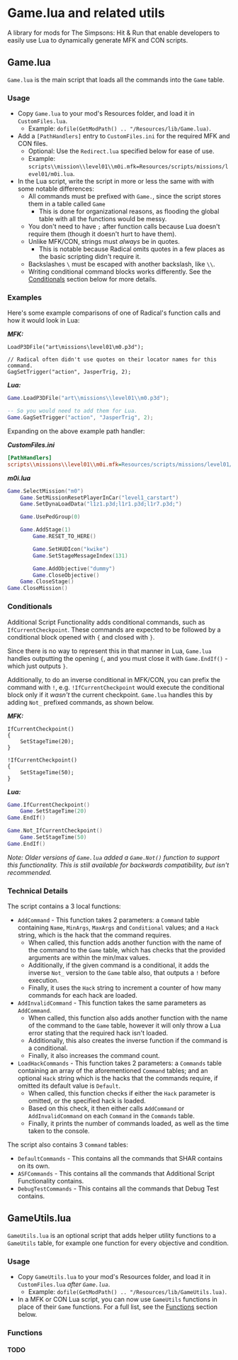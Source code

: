 # Game.lua and related utils
A library for mods for The Simpsons: Hit &amp; Run that enable developers to easily use Lua to dynamically generate MFK and CON scripts.

## Game.lua
`Game.lua` is the main script that loads all the commands into the `Game` table.
### Usage
* Copy `Game.lua` to your mod's Resources folder, and load it in `CustomFiles.lua`.
  * Example: `dofile(GetModPath() .. "/Resources/lib/Game.lua)`.
* Add a `[PathHandlers]` entry to `CustomFiles.ini` for the required MFK and CON files.
  * Optional: Use the `Redirect.lua` specified below for ease of use.
  * Example: `scripts\\mission\\level01\\m0i.mfk=Resources/scripts/missions/level01/m0i.lua`.
* In the Lua script, write the script in more or less the same with with some notable differences:
  * All commands must be prefixed with `Game.`, since the script stores them in a table called `Game`
    * This is done for organizational reasons, as flooding the global table with all the functions would be messy.
  * You don't need to have `;` after function calls because Lua doesn't require them (though it doesn't hurt to have them).
  * Unlike MFK/CON, strings must *always* be in quotes.
    * This is notable because Radical omits quotes in a few places as the basic scripting didn't require it.
  * Backslashes `\` must be escaped with another backslash, like `\\`.
  * Writing conditional command blocks works differently. See the [Conditionals](#Conditionals) section below for more details.

### Examples
Here's some example comparisons of one of Radical's function calls and how it would look in Lua:

***MFK:***
```
LoadP3DFile("art\missions\level01\m0.p3d");

// Radical often didn't use quotes on their locator names for this command.
GagSetTrigger("action", JasperTrig, 2);
```
***Lua:***
```lua
Game.LoadP3DFile("art\\missions\\level01\\m0.p3d");

-- So you would need to add them for Lua.
Game.GagSetTrigger("action", "JasperTrig", 2);
```
Expanding on the above example path handler:

***CustomFiles.ini***
```ini
[PathHandlers]
scripts\\missions\\level01\\m0i.mfk=Resources/scripts/missions/level01/m0i.lua
```
***m0i.lua***
```lua
Game.SelectMission("m0")
    Game.SetMissionResetPlayerInCar("level1_carstart")
    Game.SetDynaLoadData("l1z1.p3d;l1r1.p3d;l1r7.p3d;")

    Game.UsePedGroup(0) 

    Game.AddStage(1)
        Game.RESET_TO_HERE()

        Game.SetHUDIcon("kwike")
        Game.SetStageMessageIndex(131)

        Game.AddObjective("dummy")
        Game.CloseObjective()
    Game.CloseStage()
Game.CloseMission()
```
### Conditionals
Additional Script Functionality adds conditional commands, such as `IfCurrentCheckpoint`. These commands are expected to be followed by a conditional block opened with `{` and closed with `}`.

Since there is no way to represent this in that manner in Lua, `Game.lua` handles outputting the opening `{`, and you must close it with `Game.EndIf()` - which just outputs `}`.

Additionally, to do an inverse conditional in MFK/CON, you can prefix the command with `!`, e.g. `!IfCurrentCheckpoint` would execute the conditional block only if it *wasn't* the current checkpoint. `Game.lua` handles this by adding `Not_` prefixed commands, as shown below.

***MFK:***
```
IfCurrentCheckpoint()
{
    SetStageTime(20);
}

!IfCurrentCheckpoint()
{
    SetStageTime(50);
}
```
***Lua:***
```lua
Game.IfCurrentCheckpoint()
    Game.SetStageTime(20)
Game.EndIf()

Game.Not_IfCurrentCheckpoint()
    Game.SetStageTime(50)
Game.EndIf()
```
*Note: Older versions of `Game.lua` added a `Game.Not()` function to support this functionality. This is still available for backwards compatibility, but isn't recommended.*
### Technical Details
The script contains a 3 local functions:
* `AddCommand` - This function takes 2 parameters: a `Command` table containing `Name`, `MinArgs`, `MaxArgs` and `Conditional` values; and a `Hack` string, which is the hack that the command requires.
  * When called, this function adds another function with the name of the command to the `Game` table, which has checks that the provided arguments are within the min/max values.
  * Additionally, if the given command is a conditional, it adds the inverse `Not_` version to the `Game` table also, that outputs a `!` before execution.
  * Finally, it uses the `Hack` string to increment a counter of how many commands for each hack are loaded.
* `AddInvalidCommand` - This function takes the same parameters as `AddCommand`.
  * When called, this function also adds another function with the name of the command to the `Game` table, however it will only throw a Lua error stating that the required hack isn't loaded.
  * Additionally, this also creates the inverse function if the command is a conditional.
  * Finally, it also increases the command count.
* `LoadHackCommands` - This function takes 2 parameters: a `Commands` table containing an array of the aforementioned `Command` tables; and an optional `Hack` string which is the hacks that the commands require, if omitted its default value is `Default`.
  * When called, this function checks if either the `Hack` parameter is omitted, or the specified hack is loaded.
  * Based on this check, it then either calls `AddCommand` or `AddInvalidCommand` on each `Command` in the `Commands` table.
  * Finally, it prints the number of commands loaded, as well as the time taken to the console.

The script also contains 3 `Command` tables:
* `DefaultCommands` - This contains all the commands that SHAR contains on its own.
* `ASFCommands` - This contains all the commands that Additional Script Functionality contains.
* `DebugTestCommands` - This contains all the commands that Debug Test contains.

## GameUtils.lua
`GameUtils.lua` is an optional script that adds helper utility functions to a `GameUtils` table, for example one function for every objective and condition.
### Usage
* Copy `GameUtils.lua` to your mod's Resources folder, and load it in `CustomFiles.lua` *after `Game.lua`*.
  * Example: `dofile(GetModPath() .. "/Resources/lib/GameUtils.lua)`.
* In a MFK or CON Lua script, you can now use `GameUtils` functions in place of their `Game` functions. For a full list, see the [Functions](#Functions) section below.

### Functions
#### TODO
